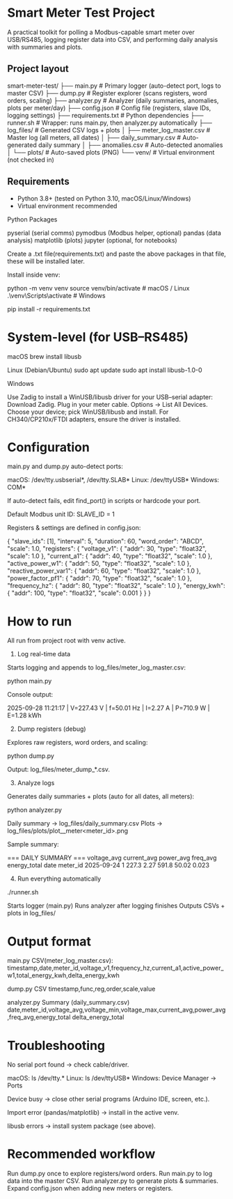 # Smart Meter Test Project

A practical toolkit for polling a Modbus-capable smart meter over USB/RS485, logging register data into CSV, and performing daily analysis with summaries and plots.

## Project layout

smart-meter-test/
├── main.py          # Primary logger (auto-detect port, logs to master CSV)
├── dump.py          # Register explorer (scans registers, word orders, scaling)
├── analyzer.py      # Analyzer (daily summaries, anomalies, plots per meter/day)
├── config.json      # Config file (registers, slave IDs, logging settings)
├── requirements.txt # Python dependencies
├── runner.sh        # Wrapper: runs main.py, then analyzer.py automatically
├── log_files/       # Generated CSV logs + plots
│   ├── meter_log_master.csv   # Master log (all meters, all dates)
│   ├── daily_summary.csv      # Auto-generated daily summary
│   ├── anomalies.csv          # Auto-detected anomalies
│   └── plots/                 # Auto-saved plots (PNG)
└── venv/            # Virtual environment (not checked in)



## Requirements

- Python 3.8+ (tested on Python 3.10, macOS/Linux/Windows)
- Virtual environment recommended

Python Packages

pyserial (serial comms)
pymodbus (Modbus helper, optional)
pandas (data analysis)
matplotlib (plots)
jupyter (optional, for notebooks)

Create a .txt file(requirements.txt) and paste the above packages in that file, these will be installed later.

Install inside venv:

python -m venv venv
source venv/bin/activate      # macOS / Linux
.\venv\Scripts\activate       # Windows

pip install -r requirements.txt


# System-level (for USB–RS485)

macOS
brew install libusb

Linux (Debian/Ubuntu)
sudo apt update
sudo apt install libusb-1.0-0

Windows

Use Zadig to install a WinUSB/libusb driver for your USB–serial adapter:
Download Zadig.
Plug in your meter cable.
Options → List All Devices.
Choose your device; pick WinUSB/libusb and install.
For CH340/CP210x/FTDI adapters, ensure the driver is installed.

# Configuration

main.py and dump.py auto-detect ports:

macOS: /dev/tty.usbserial*, /dev/tty.SLAB*
Linux: /dev/ttyUSB*
Windows: COM*

If auto-detect fails, edit find_port() in scripts or hardcode your port.

Default Modbus unit ID: SLAVE_ID = 1

Registers & settings are defined in config.json:

{
  "slave_ids": [1],
  "interval": 5,
  "duration": 60,
  "word_order": "ABCD",
  "scale": 1.0,
  "registers": {
    "voltage_v1":        { "addr": 30, "type": "float32", "scale": 1.0 },
    "current_a1":        { "addr": 40, "type": "float32", "scale": 1.0 },
    "active_power_w1":   { "addr": 50, "type": "float32", "scale": 1.0 },
    "reactive_power_var1": { "addr": 60, "type": "float32", "scale": 1.0 },
    "power_factor_pf1":  { "addr": 70, "type": "float32", "scale": 1.0 },
    "frequency_hz":      { "addr": 80, "type": "float32", "scale": 1.0 },
    "energy_kwh":        { "addr": 100, "type": "float32", "scale": 0.001 }
  }
}


# How to run

All run from project root with venv active.

1. Log real-time data

Starts logging and appends to log_files/meter_log_master.csv:

python main.py

Console output:

2025-09-28 11:21:17 | V=227.43 V | f=50.01 Hz | I=2.27 A | P=710.9 W | E=1.28 kWh

2. Dump registers (debug)

Explores raw registers, word orders, and scaling:

python dump.py

Output: log_files/meter_dump_*.csv.

3. Analyze logs

Generates daily summaries + plots (auto for all dates, all meters):

python analyzer.py

Daily summary → log_files/daily_summary.csv
Plots → log_files/plots/plot_<date>_meter<meter_id>.png

Sample summary:

=== DAILY SUMMARY ===
              voltage_avg  current_avg  power_avg  freq_avg  energy_total
date       meter_id
2025-09-24 1        227.3        2.27     591.8     50.02          0.023

4. Run everything automatically

./runner.sh

Starts logger (main.py)
Runs analyzer after logging finishes
Outputs CSVs + plots in log_files/


# Output format

main.py CSV(meter_log_master.csv):
timestamp,date,meter_id,voltage_v1,frequency_hz,current_a1,active_power_w1,total_energy_kwh,delta_energy_kwh

dump.py CSV
timestamp,func,reg,order,scale,value

analyzer.py Summary (daily_summary.csv)
date,meter_id,voltage_avg,voltage_min,voltage_max,current_avg,power_avg,freq_avg,energy_total delta_energy_total


# Troubleshooting

No serial port found → check cable/driver.

macOS: ls /dev/tty.*
Linux: ls /dev/ttyUSB*
Windows: Device Manager → Ports

Device busy → close other serial programs (Arduino IDE, screen, etc.).

Import error (pandas/matplotlib) → install in the active venv.

libusb errors → install system package (see above).

# Recommended workflow

Run dump.py once to explore registers/word orders.
Run main.py to log data into the master CSV.
Run analyzer.py to generate plots & summaries.
Expand config.json when adding new meters or registers.
